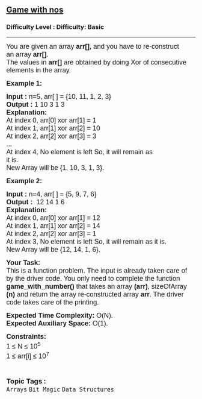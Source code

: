 <h2><a href="https://www.geeksforgeeks.org/problems/game-with-nos3123/1?page=2&category=Arrays&difficulty=Basic&sortBy=submissions">Game with nos</a></h2><h3>Difficulty Level : Difficulty: Basic</h3><hr><div class="problems_problem_content__Xm_eO"><p style="font-family: Nunito, Bangla614, sans-serif;"><span style="font-size: 18px; font-family: Nunito, Bangla614, sans-serif;">You are given an array <strong style="font-family: &quot;Source Sans 3&quot;, Bangla614, sans-serif;">arr[]</strong>, and you have to re-construct an&nbsp;array <strong style="font-family: &quot;Source Sans 3&quot;, Bangla614, sans-serif;">arr[]</strong>.<br style="font-family: Nunito, Bangla614, sans-serif;">
The values in <strong style="font-family: &quot;Source Sans 3&quot;, Bangla614, sans-serif;">arr[]</strong> are obtained by doing Xor of consecutive elements in the array.</span></p>

<p style="font-family: Nunito, Bangla614, sans-serif;"><span style="font-size: 18px; font-family: Nunito, Bangla614, sans-serif;"><strong style="font-family: &quot;Source Sans 3&quot;, Bangla614, sans-serif;">Example 1:</strong></span></p>

<pre style="font-family: Nunito, Bangla614, sans-serif;"><span style="font-size: 18px; font-family: Nunito, Bangla614, sans-serif;"><strong style="font-family: &quot;Source Sans 3&quot;, Bangla614, sans-serif;">Input :</strong> n=5, arr[ ] = {10, 11, 1, 2, 3}
<strong style="font-family: &quot;Source Sans 3&quot;, Bangla614, sans-serif;">Output :</strong> 1 10 3 1 3
<strong style="font-family: &quot;Source Sans 3&quot;, Bangla614, sans-serif;">Explanation:</strong>
At index 0, arr[0] xor arr[1] = 1
At index 1, arr[1] xor arr[2] = 10
At index 2, arr[2] xor arr[3] = 3
...
At index 4, No element is left So, it will remain as
it is.
New Array will be {1, 10, 3, 1, 3}.</span></pre>

<p style="font-family: Nunito, Bangla614, sans-serif;"><span style="font-size: 18px; font-family: Nunito, Bangla614, sans-serif;"><strong style="font-family: &quot;Source Sans 3&quot;, Bangla614, sans-serif;">Example 2:</strong></span></p>

<pre style="font-family: Nunito, Bangla614, sans-serif;"><span style="font-size: 18px; font-family: Nunito, Bangla614, sans-serif;"><strong style="font-family: &quot;Source Sans 3&quot;, Bangla614, sans-serif;">Input :</strong> n=4, arr[ ] = {5, 9, 7, 6}
<strong style="font-family: &quot;Source Sans 3&quot;, Bangla614, sans-serif;">Output :</strong>  12 14 1 6
<strong style="font-family: &quot;Source Sans 3&quot;, Bangla614, sans-serif;">Explanation:</strong>
At index 0, arr[0] xor arr[1] = 12
At index 1, arr[1] xor arr[2] = 14
At index 2, arr[2] xor arr[3] = 1
At index 3, No element is left So, it will remain as it is.
New Array will be {12, 14, 1, 6}.</span></pre>

<p style="font-family: Nunito, Bangla614, sans-serif;"><span style="font-size: 18px; font-family: Nunito, Bangla614, sans-serif;"><strong style="font-family: &quot;Source Sans 3&quot;, Bangla614, sans-serif;">Your Task:</strong><br style="font-family: Nunito, Bangla614, sans-serif;">
This is a function problem. The input is already taken care of by the driver code. You only need to complete the function <strong style="font-family: &quot;Source Sans 3&quot;, Bangla614, sans-serif;">game_with_number()</strong> that takes an array <strong style="font-family: &quot;Source Sans 3&quot;, Bangla614, sans-serif;">(arr)</strong>, sizeOfArray <strong style="font-family: &quot;Source Sans 3&quot;, Bangla614, sans-serif;">(n)</strong>&nbsp;and return the array re-constructed array <strong style="font-family: &quot;Source Sans 3&quot;, Bangla614, sans-serif;">arr</strong>. The driver code takes care of the printing.</span></p>

<p style="font-family: Nunito, Bangla614, sans-serif;"><span style="font-size: 18px; font-family: Nunito, Bangla614, sans-serif;"><strong style="font-family: &quot;Source Sans 3&quot;, Bangla614, sans-serif;">Expected Time Complexity:</strong>&nbsp;O(N).<br style="font-family: Nunito, Bangla614, sans-serif;">
<strong style="font-family: &quot;Source Sans 3&quot;, Bangla614, sans-serif;">Expected Auxiliary Space:</strong>&nbsp;O(1).</span></p>

<p style="font-family: Nunito, Bangla614, sans-serif;"><span style="font-size: 18px; font-family: Nunito, Bangla614, sans-serif;"><strong style="font-family: &quot;Source Sans 3&quot;, Bangla614, sans-serif;">Constraints:</strong><br style="font-family: Nunito, Bangla614, sans-serif;">
1 ≤ N ≤ 10<sup style="font-family: Nunito, Bangla614, sans-serif;">5</sup><br style="font-family: Nunito, Bangla614, sans-serif;">
1 ≤ arr[i] ≤ 10<sup style="font-family: Nunito, Bangla614, sans-serif;">7</sup></span></p>
</div><br><p><span style=font-size:18px><strong>Topic Tags : </strong><br><code>Arrays</code>&nbsp;<code>Bit Magic</code>&nbsp;<code>Data Structures</code>&nbsp;